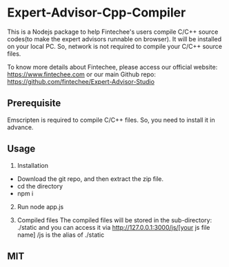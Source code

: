 # Expert-Advisor-Cpp-Compiler

This is a Nodejs package to help Fintechee's users compile C/C++ source codes(to make the expert advisors runnable on browser). It will be installed on your local PC. So, network is not required to compile your C/C++ source files.

To know more details about Fintechee, please access our official website: https://www.fintechee.com or our main Github repo: https://github.com/fintechee/Expert-Advisor-Studio

## Prerequisite
Emscripten is required to compile C/C++ files.
So, you need to install it in advance.

## Usage
1. Installation
- Download the git repo, and then extract the zip file.
- cd the directory
- npm i

2. Run
node app.js

3. Compiled files
The compiled files will be stored in the sub-directory: ./static and you can access it via http://127.0.0.1:3000/js/[your js file name]
/js is the alias of ./static

## MIT
